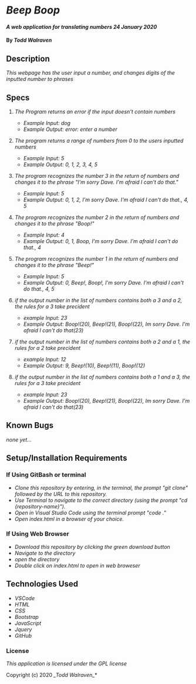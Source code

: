 # _Beep Boop_

#### _A web application for translating numbers_ _24 January 2020_

#### By _**Todd Walraven**_

## Description

_This webpage has the user input a number, and changes digits of the inputted number to phrases_

## Specs

1. _The Program returns an error if the input doesn't contain numbers_
    *   _Example Input: dog_
    *   _Example Output: error: enter a number_

2. _The program returns a range of numbers from 0 to the users inputted numbers_
    *	_Example Input: 5_
    *   _Example Output: 0, 1, 2, 3, 4, 5_ 

3. _The program recognizes the number 3 in the return of numbers and changes it to the phrase "I'm sorry Dave. I'm afraid I can't do that."_
    *	_Example Input: 5_
    *   _Example Output: 0, 1, 2, I'm sorry Dave. I'm afraid I can't do that., 4, 5_

4. _The program recognizes the number 2 in the return of numbers and changes it to the phrase "Boop!"_
    *	_Example Input: 4_
    *	_Example Output: 0, 1, Boop, I'm sorry Dave. I'm afraid I can't do that., 4_

5. _The program recognizes the number 1 in the return of numbers and changes it to the phrase "Beep!"_
    *	_Example Input: 5_
    *	_Example Output: 0, Beep!, Boop!, I'm sorry Dave. I'm afraid I can't do that., 4, 5_

6. _if the output number in the list of numbers contains both a 3 and a 2, the rules for a 3 take precident_  
    *   _example Input: 23_
    *   _Example Output: Boop!(20), Beep!(21), Boop!(22), Im sorry Dave. I'm afraid I can't do that(23)_
    
7. _if the output number in the list of numbers contains both a 2 and a 1, the rules for a 2 take precident_  
    *   _example Input: 12_
    *   _Example Output: 9, Beep!(10), Beep!(11), Boop!(12)_
8. _if the output number in the list of numbers contains both a 1 and a 3, the rules for a 3 take precident_  
    *   _example Input: 23_
    *   _Example Output: Boop!(20), Beep!(21), Boop!(22), Im sorry Dave. I'm afraid I can't do that(23)_

## Known Bugs
_none yet..._

## Setup/Installation Requirements

### If Using GitBash or terminal

* _Clone this repository by entering, in the terminal, the prompt "git clone" followed by the URL to this repository._
* _Use Terminal to navigate to the correct directory (using the prompt "cd {repository-name}")._
* _Open in Visual Studio Code using the terminal prompt "code ."_
* _Open index.html in a browser of your choice._

### If Using Web Browser

* _Download this repository by clicking the green download button_
* _Navigate to the directory_
* _open the directory_
* _Double click on index.html to open in web broweser_

## Technologies Used

* _VSCode_
* _HTML_
* _CSS_
* _Bootstrap_
* _JavaScript_
* _Jquery_
* _GitHub_

### License

_This application is licensed under the GPL license_

Copyright (c) 2020 **_Todd Walraven*_**
